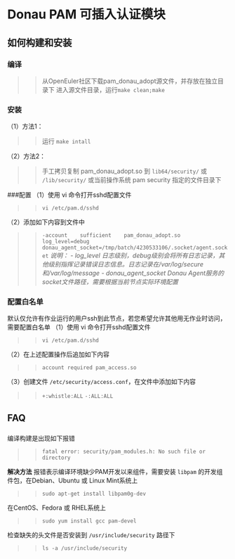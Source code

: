 # Donau PAM 可插入认证模块

## 如何构建和安装

### 编译
>>从OpenEuler社区下载pam_donau_adopt源文件，并存放在独立目录下
>>进入源文件目录，运行`make clean;make`

### 安装
（1）方法1：
>>运行 `make intall`

（2）方法2：
>>手工拷贝复制 pam_donau_adopt.so 到 `lib64/security/` 或 `/lib/security/` 或当前操作系统 pam security 指定的文件目录下

###配置
（1）使用 vi 命令打开sshd配置文件
>>`vi /etc/pam.d/sshd`

（2）添加如下内容到文件中
>> `-account    sufficient    pam_donau_adopt.so log_level=debug donau_agent_socket=/tmp/batch/4230533106/.socket/agent.socket`
 *说明：*
>*- log_level 日志级别，debug级别会将所有日志记录，其他级别指挥记录错误日志信息。日志记录在/var/log/secure和/var/log/message*
>*- donau_agent_socket Donau Agent服务的socket文件路径，需要根据当前节点实际环境配置*

### 配置白名单
默认仅允许有作业运行的用户ssh到此节点，若您希望允许其他用无作业时访问，需要配置白名单
（1）使用 vi 命令打开sshd配置文件
>> `vi /etc/pam.d/sshd`

（2）在上述配置操作后追加如下内容
>> `account required pam_access.so`

（3）创建文件 `/etc/security/access.conf`，在文件中添加如下内容
>> `+:whistle:ALL`
>> `-:ALL:ALL`

## FAQ

###
编译构建是出现如下报错
>> `fatal error: security/pam_modules.h: No such file or directory`

__解决方法__
报错表示编译环境缺少PAM开发以来组件，需要安装 `libpam` 的开发组件包，在Debian、Ubuntu 或 Linux Mint系统上
>> `sudo apt-get install libpam0g-dev`

在CentOS、Fedora 或 RHEL系统上
>> `sudo yum install gcc pam-devel`

检查缺失的头文件是否安装到 `/usr/include/security` 路径下
>> `ls -a /usr/include/security`




